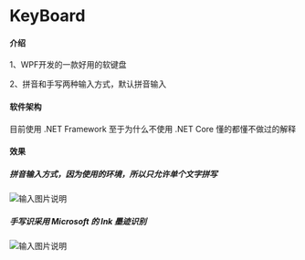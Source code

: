 # KeyBoard

#### 介绍
1、WPF开发的一款好用的软键盘

2、拼音和手写两种输入方式，默认拼音输入

#### 软件架构
目前使用 .NET Framework 至于为什么不使用 .NET Core 懂的都懂不做过的解释

#### 效果
##### 拼音输入方式，因为使用的环境，所以只允许单个文字拼写
![输入图片说明](https://gitee.com/gun_s/key-board/raw/master/KeyBoard/Resources/16271955690.jpg "拼音")

##### 手写识采用 Microsoft 的 Ink 墨迹识别
![输入图片说明](https://gitee.com/gun_s/key-board/raw/master/KeyBoard/Resources/16271957951.jpg "手写")